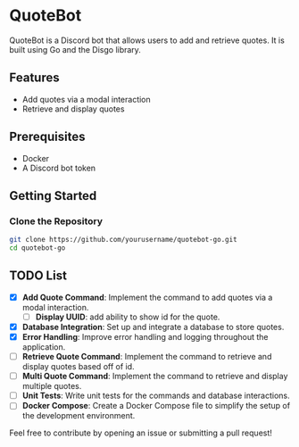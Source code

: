 # QuoteBot

QuoteBot is a Discord bot that allows users to add and retrieve quotes. It is built using Go and the Disgo library.

## Features
- Add quotes via a modal interaction
- Retrieve and display quotes

## Prerequisites
- Docker
- A Discord bot token

## Getting Started

### Clone the Repository

```sh
git clone https://github.com/yourusername/quotebot-go.git
cd quotebot-go
```

## TODO List

- [x] **Add Quote Command**: Implement the command to add quotes via a modal interaction.
  - [ ] **Display UUID**: add ability to show id for the quote.
- [x] **Database Integration**: Set up and integrate a database to store quotes.
- [x] **Error Handling**: Improve error handling and logging throughout the application.
- [ ] **Retrieve Quote Command**: Implement the command to retrieve and display quotes based off of id.
- [ ] **Multi Quote Command**: Implement the command to retrieve and display multiple quotes.
- [ ] **Unit Tests**: Write unit tests for the commands and database interactions.
- [ ] **Docker Compose**: Create a Docker Compose file to simplify the setup of the development environment.

Feel free to contribute by opening an issue or submitting a pull request!
